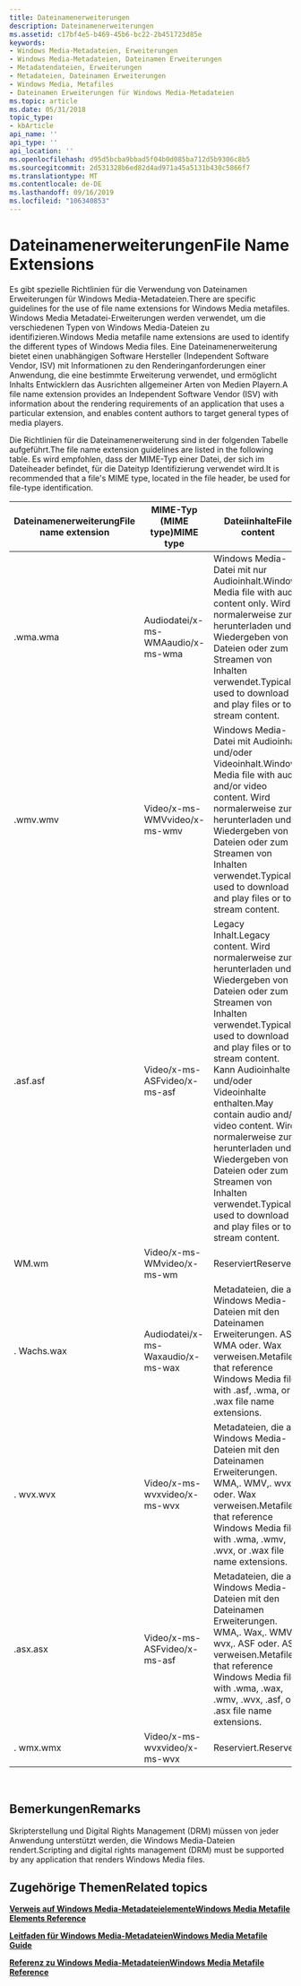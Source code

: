 ```yaml
---
title: Dateinamenerweiterungen
description: Dateinamenerweiterungen
ms.assetid: c17bf4e5-b469-45b6-bc22-2b451723d85e
keywords:
- Windows Media-Metadateien, Erweiterungen
- Windows Media-Metadateien, Dateinamen Erweiterungen
- Metadatendateien, Erweiterungen
- Metadateien, Dateinamen Erweiterungen
- Windows Media, Metafiles
- Dateinamen Erweiterungen für Windows Media-Metadateien
ms.topic: article
ms.date: 05/31/2018
topic_type:
- kbArticle
api_name: ''
api_type: ''
api_location: ''
ms.openlocfilehash: d95d5bcba9bbad5f04b0d085ba712d5b9306c8b5
ms.sourcegitcommit: 2d531328b6ed82d4ad971a45a5131b430c5866f7
ms.translationtype: MT
ms.contentlocale: de-DE
ms.lasthandoff: 09/16/2019
ms.locfileid: "106340853"
---
```

# <a name="file-name-extensions"></a><span data-ttu-id="68da4-109">Dateinamenerweiterungen</span><span class="sxs-lookup"><span data-stu-id="68da4-109">File Name Extensions</span></span>

<span data-ttu-id="68da4-110">Es gibt spezielle Richtlinien für die Verwendung von Dateinamen Erweiterungen für Windows Media-Metadateien.</span><span class="sxs-lookup"><span data-stu-id="68da4-110">There are specific guidelines for the use of file name extensions for Windows Media metafiles.</span></span> <span data-ttu-id="68da4-111">Windows Media Metadatei-Erweiterungen werden verwendet, um die verschiedenen Typen von Windows Media-Dateien zu identifizieren.</span><span class="sxs-lookup"><span data-stu-id="68da4-111">Windows Media metafile name extensions are used to identify the different types of Windows Media files.</span></span> <span data-ttu-id="68da4-112">Eine Dateinamenerweiterung bietet einen unabhängigen Software Hersteller (Independent Software Vendor, ISV) mit Informationen zu den Renderinganforderungen einer Anwendung, die eine bestimmte Erweiterung verwendet, und ermöglicht Inhalts Entwicklern das Ausrichten allgemeiner Arten von Medien Playern.</span><span class="sxs-lookup"><span data-stu-id="68da4-112">A file name extension provides an Independent Software Vendor (ISV) with information about the rendering requirements of an application that uses a particular extension, and enables content authors to target general types of media players.</span></span>

<span data-ttu-id="68da4-113">Die Richtlinien für die Dateinamenerweiterung sind in der folgenden Tabelle aufgeführt.</span><span class="sxs-lookup"><span data-stu-id="68da4-113">The file name extension guidelines are listed in the following table.</span></span> <span data-ttu-id="68da4-114">Es wird empfohlen, dass der MIME-Typ einer Datei, der sich im Dateiheader befindet, für die Dateityp Identifizierung verwendet wird.</span><span class="sxs-lookup"><span data-stu-id="68da4-114">It is recommended that a file's MIME type, located in the file header, be used for file-type identification.</span></span>



| <span data-ttu-id="68da4-115">Dateinamenerweiterung</span><span class="sxs-lookup"><span data-stu-id="68da4-115">File name extension</span></span> | <span data-ttu-id="68da4-116">MIME-Typ (MIME type)</span><span class="sxs-lookup"><span data-stu-id="68da4-116">MIME type</span></span>      | <span data-ttu-id="68da4-117">Dateiinhalte</span><span class="sxs-lookup"><span data-stu-id="68da4-117">File content</span></span>                                                                                                                                                                            |
|---------------------|----------------|-----------------------------------------------------------------------------------------------------------------------------------------------------------------------------------------|
| <span data-ttu-id="68da4-118">.wma</span><span class="sxs-lookup"><span data-stu-id="68da4-118">.wma</span></span>                | <span data-ttu-id="68da4-119">Audiodatei/x-ms-WMA</span><span class="sxs-lookup"><span data-stu-id="68da4-119">audio/x-ms-wma</span></span> | <span data-ttu-id="68da4-120">Windows Media-Datei mit nur Audioinhalt.</span><span class="sxs-lookup"><span data-stu-id="68da4-120">Windows Media file with audio content only.</span></span> <span data-ttu-id="68da4-121">Wird normalerweise zum herunterladen und Wiedergeben von Dateien oder zum Streamen von Inhalten verwendet.</span><span class="sxs-lookup"><span data-stu-id="68da4-121">Typically used to download and play files or to stream content.</span></span>                                                                             |
| <span data-ttu-id="68da4-122">.wmv</span><span class="sxs-lookup"><span data-stu-id="68da4-122">.wmv</span></span>                | <span data-ttu-id="68da4-123">Video/x-ms-WMV</span><span class="sxs-lookup"><span data-stu-id="68da4-123">video/x-ms-wmv</span></span> | <span data-ttu-id="68da4-124">Windows Media-Datei mit Audioinhalt und/oder Videoinhalt.</span><span class="sxs-lookup"><span data-stu-id="68da4-124">Windows Media file with audio and/or video content.</span></span> <span data-ttu-id="68da4-125">Wird normalerweise zum herunterladen und Wiedergeben von Dateien oder zum Streamen von Inhalten verwendet.</span><span class="sxs-lookup"><span data-stu-id="68da4-125">Typically used to download and play files or to stream content.</span></span>                                                                     |
| <span data-ttu-id="68da4-126">.asf</span><span class="sxs-lookup"><span data-stu-id="68da4-126">.asf</span></span>                | <span data-ttu-id="68da4-127">Video/x-ms-ASF</span><span class="sxs-lookup"><span data-stu-id="68da4-127">video/x-ms-asf</span></span> | <span data-ttu-id="68da4-128">Legacy Inhalt.</span><span class="sxs-lookup"><span data-stu-id="68da4-128">Legacy content.</span></span> <span data-ttu-id="68da4-129">Wird normalerweise zum herunterladen und Wiedergeben von Dateien oder zum Streamen von Inhalten verwendet.</span><span class="sxs-lookup"><span data-stu-id="68da4-129">Typically used to download and play files or to stream content.</span></span> <span data-ttu-id="68da4-130">Kann Audioinhalte und/oder Videoinhalte enthalten.</span><span class="sxs-lookup"><span data-stu-id="68da4-130">May contain audio and/or video content.</span></span> <span data-ttu-id="68da4-131">Wird normalerweise zum herunterladen und Wiedergeben von Dateien oder zum Streamen von Inhalten verwendet.</span><span class="sxs-lookup"><span data-stu-id="68da4-131">Typically used to download and play files or to stream content.</span></span> |
| <span data-ttu-id="68da4-132">WM</span><span class="sxs-lookup"><span data-stu-id="68da4-132">.wm</span></span>                 | <span data-ttu-id="68da4-133">Video/x-ms-WM</span><span class="sxs-lookup"><span data-stu-id="68da4-133">video/x-ms-wm</span></span>  | <span data-ttu-id="68da4-134">Reserviert</span><span class="sxs-lookup"><span data-stu-id="68da4-134">Reserved</span></span>                                                                                                                                                                                |
| <span data-ttu-id="68da4-135">. Wachs</span><span class="sxs-lookup"><span data-stu-id="68da4-135">.wax</span></span>                | <span data-ttu-id="68da4-136">Audiodatei/x-ms-Wax</span><span class="sxs-lookup"><span data-stu-id="68da4-136">audio/x-ms-wax</span></span> | <span data-ttu-id="68da4-137">Metadateien, die auf Windows Media-Dateien mit den Dateinamen Erweiterungen. ASF,. WMA oder. Wax verweisen.</span><span class="sxs-lookup"><span data-stu-id="68da4-137">Metafiles that reference Windows Media files with .asf, .wma, or .wax file name extensions.</span></span>                                                                                             |
| <span data-ttu-id="68da4-138">. wvx</span><span class="sxs-lookup"><span data-stu-id="68da4-138">.wvx</span></span>                | <span data-ttu-id="68da4-139">Video/x-ms-wvx</span><span class="sxs-lookup"><span data-stu-id="68da4-139">video/x-ms-wvx</span></span> | <span data-ttu-id="68da4-140">Metadateien, die auf Windows Media-Dateien mit den Dateinamen Erweiterungen. WMA,. WMV,. wvx oder. Wax verweisen.</span><span class="sxs-lookup"><span data-stu-id="68da4-140">Metafiles that reference Windows Media files with .wma, .wmv, .wvx, or .wax file name extensions.</span></span>                                                                                       |
| <span data-ttu-id="68da4-141">.asx</span><span class="sxs-lookup"><span data-stu-id="68da4-141">.asx</span></span>                | <span data-ttu-id="68da4-142">Video/x-ms-ASF</span><span class="sxs-lookup"><span data-stu-id="68da4-142">video/x-ms-asf</span></span> | <span data-ttu-id="68da4-143">Metadateien, die auf Windows Media-Dateien mit den Dateinamen Erweiterungen. WMA,. Wax,. WMV,. wvx,. ASF oder. ASX verweisen.</span><span class="sxs-lookup"><span data-stu-id="68da4-143">Metafiles that reference Windows Media files with .wma, .wax, .wmv, .wvx, .asf, or .asx file name extensions.</span></span>                                                                           |
| <span data-ttu-id="68da4-144">. wmx</span><span class="sxs-lookup"><span data-stu-id="68da4-144">.wmx</span></span>                | <span data-ttu-id="68da4-145">Video/x-ms-wvx</span><span class="sxs-lookup"><span data-stu-id="68da4-145">video/x-ms-wvx</span></span> | <span data-ttu-id="68da4-146">Reserviert.</span><span class="sxs-lookup"><span data-stu-id="68da4-146">Reserved.</span></span>                                                                                                                                                                               |



 

## <a name="remarks"></a><span data-ttu-id="68da4-147">Bemerkungen</span><span class="sxs-lookup"><span data-stu-id="68da4-147">Remarks</span></span>

<span data-ttu-id="68da4-148">Skripterstellung und Digital Rights Management (DRM) müssen von jeder Anwendung unterstützt werden, die Windows Media-Dateien rendert.</span><span class="sxs-lookup"><span data-stu-id="68da4-148">Scripting and digital rights management (DRM) must be supported by any application that renders Windows Media files.</span></span>

## <a name="related-topics"></a><span data-ttu-id="68da4-149">Zugehörige Themen</span><span class="sxs-lookup"><span data-stu-id="68da4-149">Related topics</span></span>

<dl> <dt>

[<span data-ttu-id="68da4-150">**Verweis auf Windows Media-Metadateielemente**</span><span class="sxs-lookup"><span data-stu-id="68da4-150">**Windows Media Metafile Elements Reference**</span></span>](windows-media-metafile-elements-reference.md)
</dt> <dt>

[<span data-ttu-id="68da4-151">**Leitfaden für Windows Media-Metadateien**</span><span class="sxs-lookup"><span data-stu-id="68da4-151">**Windows Media Metafile Guide**</span></span>](windows-media-metafile-guide.md)
</dt> <dt>

[<span data-ttu-id="68da4-152">**Referenz zu Windows Media-Metadateien**</span><span class="sxs-lookup"><span data-stu-id="68da4-152">**Windows Media Metafile Reference**</span></span>](windows-media-metafile-reference.md)
</dt> </dl>

 

 




